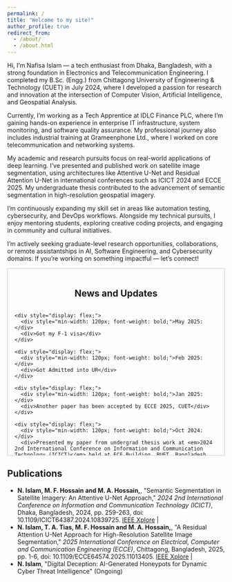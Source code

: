 ```yaml
---
permalink: /
title: "Welcome to my site!"
author_profile: true
redirect_from: 
  - /about/
  - /about.html
---
```


Hi, I’m Nafisa Islam — a tech enthusiast from Dhaka, Bangladesh, with a strong foundation in Electronics and Telecommunication Engineering. I completed my B.Sc. (Engg.) from Chittagong University of Engineering & Technology (CUET) in July 2024, where I developed a passion for research and innovation at the intersection of Computer Vision, Artificial Intelligence, and Geospatial Analysis.

Currently, I’m working as a Tech Apprentice at IDLC Finance PLC, where I’m gaining hands-on experience in enterprise IT infrastructure, system monitoring, and software quality assurance. My professional journey also includes industrial training at Grameenphone Ltd., where I worked on core telecommunication and networking systems.

My academic and research pursuits focus on real-world applications of deep learning. I’ve presented and published work on satellite image segmentation, using architectures like Attentive U-Net and Residual Attention U-Net in international conferences such as ICICT 2024 and ECCE 2025. My undergraduate thesis contributed to the advancement of semantic segmentation in high-resolution geospatial imagery.

I’m continuously expanding my skill set in areas like automation testing, cybersecurity, and DevOps workflows. Alongside my technical pursuits, I enjoy mentoring students, exploring creative coding projects, and engaging in community and cultural initiatives.

I’m actively seeking graduate-level research opportunities, collaborations, or remote assistantships in AI, Software Engineering, and Cybersecurity domains. If you’re working on something impactful — let’s connect!
<section id="news-updates" style="max-height: 400px; overflow-y: scroll; padding: 1rem; border: 1px solid #ccc;">
  <h2 style="text-align: center;">News and Updates</h2>
  <div style="display: flex; flex-direction: column; gap: 1rem;">

    <div style="display: flex;">
      <div style="min-width: 120px; font-weight: bold;">May 2025:</div>
      <div>Got my F-1 visa</div>
    </div>

    <div style="display: flex;">
      <div style="min-width: 120px; font-weight: bold;">Feb 2025:</div>
      <div>Got Admitted into UR</div>
    </div>

    <div style="display: flex;">
      <div style="min-width: 120px; font-weight: bold;">Jan 2025:</div>
      <div>Another paper has been accepted by ECCE 2025, CUET</div>
    </div>

    <div style="display: flex;">
      <div style="min-width: 120px; font-weight: bold;">Oct 2024:</div>
      <div>Presented my paper from undergrad thesis work at <em>2024 2nd International Conference on Information and Communication Technology (ICICT)</em> held at ECE Building, BUET, Bangladesh.</div>
    </div>

    <div style="display: flex;">
      <div style="min-width: 120px; font-weight: bold;">Sept 2024:</div>
      <div>Landed my first full-time job offer! I joined as a lecturer at SUB CSE. Looking forward to this new journey in academia!</div>
    </div>

    <div style="display: flex;">
      <div style="min-width: 120px; font-weight: bold;">June 2024:</div>
      <div>Defended my undergrad thesis!</div>
    </div>

    <div style="display: flex;">
      <div style="min-width: 120px; font-weight: bold;">Feb 2024:</div>
      <div>Organized CUET IUPC 2024 at IT Business Incubator, CUET</div>
    </div>

  </div>
</section>
<h2>Publications</h2>
<ul>
  <li>
    <strong> N. Islam, M. F. Hossain and M. A. Hossain,</strong>, 
   "Semantic Segmentation in Satellite Imagery: An Attentive U-Net Approach," <em>2024 2nd International Conference on Information and Communication Technology (ICICT)</em>, Dhaka, Bangladesh, 2024, pp. 259-263, doi: 10.1109/ICICT64387.2024.10839725. 
    <a href="https://ieeexplore.ieee.org/abstract/document/10839725" target="_blank">IEEE Xplore</a> | 
  </li>
  <li>
    <strong> N. Islam, T. A. Tias, M. F. Hossain and M. A. Hossain,</strong>, 
   "A Residual Attention U-Net Approach for High-Resolution Satellite Image Segmentation," <em>2025 International Conference on Electrical, Computer and Communication Engineering (ECCE)</em>, Chittagong, Bangladesh, 2025, pp. 1-6, doi: 10.1109/ECCE64574.2025.11013405.
    <a href="https://ieeexplore.ieee.org/abstract/document/11013405" target="_blank">IEEE Xplore</a> | 
  </li>
  <li>
    <strong>N. Islam</strong>, "Digital Deception: AI-Generated Honeypots for Dynamic Cyber Threat Intelligence" (Ongoing)
  </li>
</ul>
